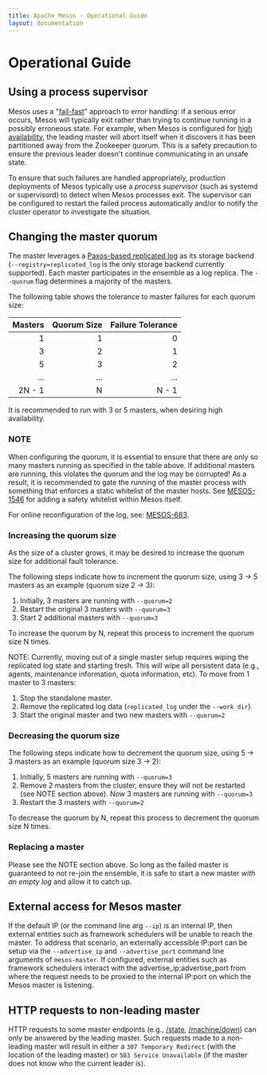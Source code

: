 ```yaml
---
title: Apache Mesos - Operational Guide
layout: documentation
---
```


# Operational Guide

## Using a process supervisor
Mesos uses a "[fail-fast](https://en.wikipedia.org/wiki/Fail-fast)" approach to error handling: if a serious error occurs, Mesos will typically exit rather than trying to continue running in a possibly erroneous state. For example, when Mesos is configured for [high availability](high-availability.md), the leading master will abort itself when it discovers it has been partitioned away from the Zookeeper quorum. This is a safety precaution to ensure the previous leader doesn't continue communicating in an unsafe state.

To ensure that such failures are handled appropriately, production deployments of Mesos typically use a _process supervisor_ (such as systemd or supervisord) to detect when Mesos processes exit. The supervisor can be configured to restart the failed process automatically and/or to notify the cluster operator to investigate the situation.

## Changing the master quorum
The master leverages a [Paxos-based replicated log](replicated-log-internals.md) as its storage backend (`--registry=replicated_log` is the only storage backend currently supported). Each master participates in the ensemble as a log replica. The `--quorum` flag determines a majority of the masters.

The following table shows the tolerance to master failures for each quorum size:

| Masters  | Quorum Size | Failure Tolerance |
| -------: | ----------: | ----------------: |
|        1 |           1 |                 0 |
|        3 |           2 |                 1 |
|        5 |           3 |                 2 |
|      ... |         ... |               ... |
|   2N - 1 |           N |             N - 1 |

It is recommended to run with 3 or 5 masters, when desiring high availability.

### NOTE
When configuring the quorum, it is essential to ensure that there are only so many masters running as specified in the table above. If additional masters are running, this violates the quorum and the log may be corrupted! As a result, it is recommended to gate the running of the master process with something that enforces a static whitelist of the master hosts. See [MESOS-1546](https://issues.apache.org/jira/browse/MESOS-1546) for adding a safety whitelist within Mesos itself.

For online reconfiguration of the log, see: [MESOS-683](https://issues.apache.org/jira/browse/MESOS-683).

### Increasing the quorum size
As the size of a cluster grows, it may be desired to increase the quorum size for additional fault tolerance.

The following steps indicate how to increment the quorum size, using 3 -> 5 masters as an example (quorum size 2 -> 3):

1. Initially, 3 masters are running with `--quorum=2`
2. Restart the original 3 masters with `--quorum=3`
3. Start 2 additional masters with `--quorum=3`

To increase the quorum by N, repeat this process to increment the quorum size N times.

NOTE: Currently, moving out of a single master setup requires wiping the replicated log
state and starting fresh. This will wipe all persistent data (e.g., agents, maintenance
information, quota information, etc). To move from 1 master to 3 masters:

1. Stop the standalone master.
2. Remove the replicated log data (`replicated_log` under the `--work_dir`).
3. Start the original master and two new masters with `--quorum=2`

### Decreasing the quorum size

The following steps indicate how to decrement the quorum size, using 5 -> 3 masters as an example (quorum size 3 -> 2):

1. Initially, 5 masters are running with `--quorum=3`
2. Remove 2 masters from the cluster, ensure they will not be restarted (see NOTE section above). Now 3 masters are running with `--quorum=3`
3. Restart the 3 masters with `--quorum=2`

To decrease the quorum by N, repeat this process to decrement the quorum size N times.

### Replacing a master
Please see the NOTE section above. So long as the failed master is guaranteed to not re-join the ensemble, it is safe to start a new master _with an empty log_ and allow it to catch up.

## External access for Mesos master
If the default IP (or the command line arg `--ip`) is an internal IP, then external entities such as framework schedulers will be unable to reach the master. To address that scenario, an externally accessible IP:port can be setup via the `--advertise_ip` and `--advertise_port` command line arguments of `mesos-master`. If configured, external entities such as framework schedulers interact with the advertise_ip:advertise_port from where the request needs to be proxied to the internal IP:port on which the Mesos master is listening.

## HTTP requests to non-leading master
HTTP requests to some master endpoints (e.g., [/state](master/state.md), [/machine/down](master/machine/down.md)) can only be answered by the leading master. Such requests made to a non-leading master will result in either a `307 Temporary Redirect` (with the location of the leading master) or `503 Service Unavailable` (if the master does not know who the current leader is).
